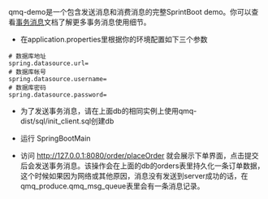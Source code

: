 qmq-demo是一个包含发送消息和消费消息的完整SprintBoot demo。你可以查看[事务消息](../docs/cn/transaction.md)文档了解更多事务消息使用细节。

* 在application.properties里根据你的环境配置如下三个参数
```
# 数据库地址
spring.datasource.url=
# 数据库帐号
spring.datasource.username=
# 数据库密码
spring.datasource.password=
```

* 为了发送事务消息，请在上面db的相同实例上使用qmq-dist/sql/init_client.sql创建db

* 运行 SpringBootMain

* 访问 http://127.0.0.1:8080/order/placeOrder 就会展示下单界面，点击提交后会发送事务消息。该操作会在上面的db的orders表里持久化一条订单数据，这个时候如果因为网络或其他原因，消息没有发送到server成功的话，在qmq_produce.qmq_msg_queue表里会有一条消息记录。